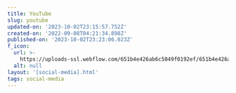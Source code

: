 ```yaml
---
title: YouTube
slug: youtube
updated-on: '2023-10-02T23:15:57.752Z'
created-on: '2022-09-08T04:21:34.898Z'
published-on: '2023-10-02T23:23:06.023Z'
f_icon:
  url: >-
    https://uploads-ssl.webflow.com/651b4e426ab6c5049f0192ef/651b4e426ab6c5049f0193cd_youtube.png
  alt: null
layout: '[social-media].html'
tags: social-media
---
```



